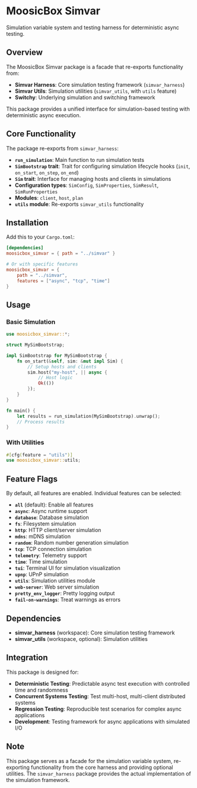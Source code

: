 # MoosicBox Simvar

Simulation variable system and testing harness for deterministic async testing.

## Overview

The MoosicBox Simvar package is a facade that re-exports functionality from:

- **Simvar Harness**: Core simulation testing framework (`simvar_harness`)
- **Simvar Utils**: Simulation utilities (`simvar_utils`, with `utils` feature)
- **Switchy**: Underlying simulation and switching framework

This package provides a unified interface for simulation-based testing with deterministic async execution.

## Core Functionality

The package re-exports from `simvar_harness`:

- **`run_simulation`**: Main function to run simulation tests
- **`SimBootstrap` trait**: Trait for configuring simulation lifecycle hooks (`init`, `on_start`, `on_step`, `on_end`)
- **`Sim` trait**: Interface for managing hosts and clients in simulations
- **Configuration types**: `SimConfig`, `SimProperties`, `SimResult`, `SimRunProperties`
- **Modules**: `client`, `host`, `plan`
- **`utils` module**: Re-exports `simvar_utils` functionality

## Installation

Add this to your `Cargo.toml`:

```toml
[dependencies]
moosicbox_simvar = { path = "../simvar" }

# Or with specific features
moosicbox_simvar = {
    path = "../simvar",
    features = ["async", "tcp", "time"]
}
```

## Usage

### Basic Simulation

```rust
use moosicbox_simvar::*;

struct MySimBootstrap;

impl SimBootstrap for MySimBootstrap {
    fn on_start(&self, sim: &mut impl Sim) {
        // Setup hosts and clients
        sim.host("my-host", || async {
            // Host logic
            Ok(())
        });
    }
}

fn main() {
    let results = run_simulation(MySimBootstrap).unwrap();
    // Process results
}
```

### With Utilities

```rust
#[cfg(feature = "utils")]
use moosicbox_simvar::utils;
```

## Feature Flags

By default, all features are enabled. Individual features can be selected:

- **`all`** (default): Enable all features
- **`async`**: Async runtime support
- **`database`**: Database simulation
- **`fs`**: Filesystem simulation
- **`http`**: HTTP client/server simulation
- **`mdns`**: mDNS simulation
- **`random`**: Random number generation simulation
- **`tcp`**: TCP connection simulation
- **`telemetry`**: Telemetry support
- **`time`**: Time simulation
- **`tui`**: Terminal UI for simulation visualization
- **`upnp`**: UPnP simulation
- **`utils`**: Simulation utilities module
- **`web-server`**: Web server simulation
- **`pretty_env_logger`**: Pretty logging output
- **`fail-on-warnings`**: Treat warnings as errors

## Dependencies

- **simvar_harness** (workspace): Core simulation testing framework
- **simvar_utils** (workspace, optional): Simulation utilities

## Integration

This package is designed for:
- **Deterministic Testing**: Predictable async test execution with controlled time and randomness
- **Concurrent Systems Testing**: Test multi-host, multi-client distributed systems
- **Regression Testing**: Reproducible test scenarios for complex async applications
- **Development**: Testing framework for async applications with simulated I/O

## Note

This package serves as a facade for the simulation variable system, re-exporting functionality from the core harness and providing optional utilities. The `simvar_harness` package provides the actual implementation of the simulation framework.
